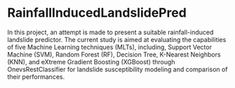 # RainfallInducedLandslidePred
In this project, an attempt is made to present a suitable rainfall-induced landslide predictor. The current study is aimed at evaluating the capabilities of five Machine Learning techniques (MLTs), including, Support Vector Machine (SVM), Random Forest (RF), Decision Tree, K-Nearest Neighbors (KNN), and eXtreme Gradient Boosting (XGBoost) through OnevsRestClassifier for landslide susceptibility modeling and comparison of their performances.
